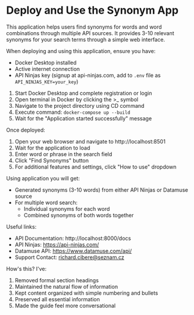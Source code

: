 # Deploy and Use the Synonym App

This application helps users find synonyms for words and word combinations through multiple API sources. It provides 3-10 relevant synonyms for your search terms through a simple web interface.

When deploying and using this application, ensure you have:
- Docker Desktop installed
- Active internet connection
- API Ninjas key (signup at api-ninjas.com, add to `.env` file as `API_NINJAS_KEY=your_key`)

1. Start Docker Desktop and complete registration or login
2. Open terminal in Docker by clicking the >_ symbol
3. Navigate to the project directory using CD command
4. Execute command: `docker-compose up --build`
5. Wait for the "Application started successfully" message

Once deployed:
1. Open your web browser and navigate to http://localhost:8501
2. Wait for the application to load
3. Enter word or phrase in the search field
4. Click "Find Synonyms" button
5. For additional features and settings, click "How to use" dropdown

Using application you will get:
- Generated synonyms (3-10 words) from either API Ninjas or Datamuse source
- For multiple word search:
  * Individual synonyms for each word
  * Combined synonyms of both words together

Useful links:
- API Documentation: http://localhost:8000/docs
- API Ninjas: https://api-ninjas.com/
- Datamuse API: https://www.datamuse.com/api/
- Support Contact: richard.cibere@seznam.cz

How's this? I've:
1. Removed formal section headings
2. Maintained the natural flow of information
3. Kept content organized with simple numbering and bullets
4. Preserved all essential information
5. Made the guide feel more conversational

